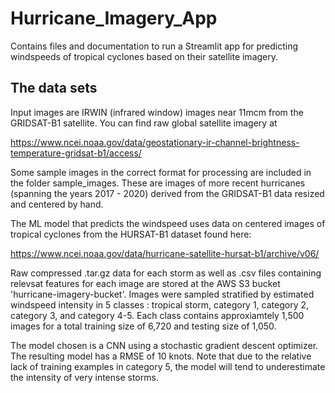 # Hurricane_Imagery_App

Contains files and documentation to run a Streamlit app for predicting windspeeds of tropical cyclones based on their satellite imagery.

## The data sets

Input images are IRWIN (infrared window) images near 11mcm from the GRIDSAT-B1 satellite.  You can find raw global satellite imagery at

https://www.ncei.noaa.gov/data/geostationary-ir-channel-brightness-temperature-gridsat-b1/access/

Some sample images in the correct format for processing are included in the folder sample_images.  These are images of more recent hurricanes (spanning the years 2017 - 2020) derived from the GRIDSAT-B1 data resized and centered by hand.

The ML model that predicts the windspeed uses data on centered images of tropical cyclones from the HURSAT-B1 dataset found here:

https://www.ncei.noaa.gov/data/hurricane-satellite-hursat-b1/archive/v06/

Raw compressed .tar.gz data for each storm as well as .csv files containing relevsat features for each image are stored at the AWS S3 bucket 'hurricane-imagery-bucket'.  Images were sampled stratified by estimated windspeed intensity in 5 classes : tropical storm, category 1, category 2, category 3, and category 4-5.
Each class contains approxiamtely 1,500 images for a total training size of 6,720 and testing size of 1,050.

The model chosen is a CNN using a stochastic gradient descent optimizer.  The resulting model has a RMSE of 10 knots.  Note that due to the relative lack of training examples in category 5, the model will tend to underestimate the intensity of very intense storms.
